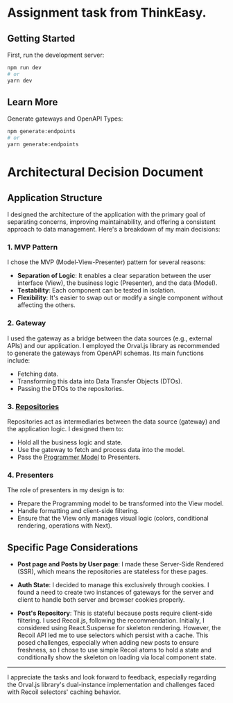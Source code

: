 # Assignment task from ThinkEasy.

## Getting Started

First, run the development server:

```bash
npm run dev
# or
yarn dev
```

## Learn More

Generate gateways and OpenAPI Types:

```bash
npm generate:endpoints
# or
yarn generate:endpoints
```

# Architectural Decision Document

## Application Structure

I designed the architecture of the application with the primary goal of separating concerns, improving maintainability, and offering a consistent approach to data management. Here's a breakdown of my main decisions:

### **1. MVP Pattern**

I chose the MVP (Model-View-Presenter) pattern for several reasons:

- **Separation of Logic**: It enables a clear separation between the user interface (View), the business logic (Presenter), and the data (Model).
- **Testability**: Each component can be tested in isolation.
- **Flexibility**: It's easier to swap out or modify a single component without affecting the others.

### **2. Gateway**

I used the gateway as a bridge between the data sources (e.g., external APIs) and our application. I employed the Orval.js library as recommended to generate the gateways from OpenAPI schemas. Its main functions include:

- Fetching data.
- Transforming this data into Data Transfer Objects (DTOs).
- Passing the DTOs to the repositories.

### **3. [Repositories](https://martinfowler.com/eaaCatalog/repository.html)**

Repositories act as intermediaries between the data source (gateway) and the application logic. I designed them to:

- Hold all the business logic and state.
- Use the gateway to fetch and process data into the model.
- Pass the [Programmer Model](https://en.wikipedia.org/wiki/Programming_model) to Presenters.

### **4. Presenters**

The role of presenters in my design is to:

- Prepare the Programming model to be transformed into the View model.
- Handle formatting and client-side filtering.
- Ensure that the View only manages visual logic (colors, conditional rendering, operations with Next).

## Specific Page Considerations

- **Post page and Posts by User page**: I made these Server-Side Rendered (SSR), which means the repositories are stateless for these pages.
- **Auth State**: I decided to manage this exclusively through cookies. I found a need to create two instances of gateways for the server and client to handle both server and browser cookies properly.

- **Post's Repository**: This is stateful because posts require client-side filtering. I used Recoil.js, following the recommendation. Initially, I considered using React.Suspense for skeleton rendering. However, the Recoil API led me to use selectors which persist with a cache. This posed challenges, especially when adding new posts to ensure freshness, so I chose to use simple Recoil atoms to hold a state and conditionally show the skeleton on loading via local component state.

---

I appreciate the tasks and look forward to feedback, especially regarding the Orval.js library's dual-instance implementation and challenges faced with Recoil selectors' caching behavior.

